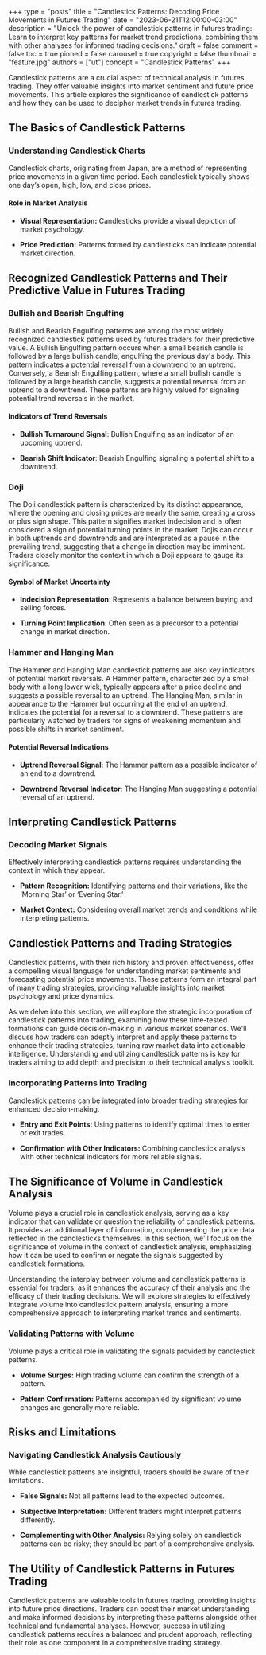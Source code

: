 +++
type = "posts"
title = "Candlestick Patterns: Decoding Price Movements in Futures Trading"
date = "2023-06-21T12:00:00-03:00"
description = "Unlock the power of candlestick patterns in futures trading: Learn to interpret key patterns for market trend predictions, combining them with other analyses for informed trading decisions." 
draft = false
comment = false
toc = true
pinned = false
carousel = true
copyright = false
thumbnail = "feature.jpg"
authors = ["ut"]
concept = "Candlestick Patterns"
+++

Candlestick patterns are a crucial aspect of technical analysis in
futures trading. They offer valuable insights into market sentiment and
future price movements. This article explores the significance of
candlestick patterns and how they can be used to decipher market trends
in futures trading.

## The Basics of Candlestick Patterns

### Understanding Candlestick Charts

Candlestick charts, originating from Japan, are a method of representing
price movements in a given time period. Each candlestick typically shows
one day’s open, high, low, and close prices.

#### Role in Market Analysis

-   **Visual Representation:** Candlesticks provide a visual depiction
    of market psychology.

-   **Price Prediction:** Patterns formed by candlesticks can indicate
    potential market direction.

## Recognized Candlestick Patterns and Their Predictive Value in Futures Trading

### Bullish and Bearish Engulfing

Bullish and Bearish Engulfing patterns are among the most widely
recognized candlestick patterns used by futures traders for their
predictive value. A Bullish Engulfing pattern occurs when a small
bearish candle is followed by a large bullish candle, engulfing the
previous day's body. This pattern indicates a potential reversal from a
downtrend to an uptrend. Conversely, a Bearish Engulfing pattern, where
a small bullish candle is followed by a large bearish candle, suggests a
potential reversal from an uptrend to a downtrend. These patterns are
highly valued for signaling potential trend reversals in the market.

#### Indicators of Trend Reversals

-   **Bullish Turnaround Signal**: Bullish Engulfing as an indicator of
    an upcoming uptrend.

-   **Bearish Shift Indicator**: Bearish Engulfing signaling a potential
    shift to a downtrend.

### Doji

The Doji candlestick pattern is characterized by its distinct
appearance, where the opening and closing prices are nearly the same,
creating a cross or plus sign shape. This pattern signifies market
indecision and is often considered a sign of potential turning points in
the market. Dojis can occur in both uptrends and downtrends and are
interpreted as a pause in the prevailing trend, suggesting that a change
in direction may be imminent. Traders closely monitor the context in
which a Doji appears to gauge its significance.

#### Symbol of Market Uncertainty

-   **Indecision Representation**: Represents a balance between buying
    and selling forces.

-   **Turning Point Implication**: Often seen as a precursor to a
    potential change in market direction.

### Hammer and Hanging Man

The Hammer and Hanging Man candlestick patterns are also key indicators
of potential market reversals. A Hammer pattern, characterized by a
small body with a long lower wick, typically appears after a price
decline and suggests a possible reversal to an uptrend. The Hanging Man,
similar in appearance to the Hammer but occurring at the end of an
uptrend, indicates the potential for a reversal to a downtrend. These
patterns are particularly watched by traders for signs of weakening
momentum and possible shifts in market sentiment.

#### Potential Reversal Indications

-   **Uptrend Reversal Signal**: The Hammer pattern as a possible
    indicator of an end to a downtrend.

-   **Downtrend Reversal Indicator**: The Hanging Man suggesting a
    potential reversal of an uptrend.

## Interpreting Candlestick Patterns

### Decoding Market Signals

Effectively interpreting candlestick patterns requires understanding the
context in which they appear.

-   **Pattern Recognition:** Identifying patterns and their variations,
    like the ‘Morning Star’ or ‘Evening Star.’

-   **Market Context:** Considering overall market trends and conditions
    while interpreting patterns.

## Candlestick Patterns and Trading Strategies

Candlestick patterns, with their rich history and proven effectiveness,
offer a compelling visual language for understanding market sentiments
and forecasting potential price movements. These patterns form an
integral part of many trading strategies, providing valuable insights
into market psychology and price dynamics.

As we delve into this section, we will explore the strategic
incorporation of candlestick patterns into trading, examining how these
time-tested formations can guide decision-making in various market
scenarios. We'll discuss how traders can adeptly interpret and apply
these patterns to enhance their trading strategies, turning raw market
data into actionable intelligence. Understanding and utilizing
candlestick patterns is key for traders aiming to add depth and
precision to their technical analysis toolkit.

### Incorporating Patterns into Trading

Candlestick patterns can be integrated into broader trading strategies
for enhanced decision-making.

-   **Entry and Exit Points:** Using patterns to identify optimal times
    to enter or exit trades.

-   **Confirmation with Other Indicators:** Combining candlestick
    analysis with other technical indicators for more reliable
    signals.

## The Significance of Volume in Candlestick Analysis

Volume plays a crucial role in candlestick analysis, serving as a key
indicator that can validate or question the reliability of candlestick
patterns. It provides an additional layer of information, complementing
the price data reflected in the candlesticks themselves. In this
section, we'll focus on the significance of volume in the context of
candlestick analysis, emphasizing how it can be used to confirm or
negate the signals suggested by candlestick formations.

Understanding the interplay between volume and candlestick patterns is
essential for traders, as it enhances the accuracy of their analysis and
the efficacy of their trading decisions. We will explore strategies to
effectively integrate volume into candlestick pattern analysis, ensuring
a more comprehensive approach to interpreting market trends and
sentiments.

### Validating Patterns with Volume

Volume plays a critical role in validating the signals provided by
candlestick patterns.

-   **Volume Surges:** High trading volume can confirm the strength of a
    pattern.

-   **Pattern Confirmation:** Patterns accompanied by significant volume
    changes are generally more reliable.

## Risks and Limitations

### Navigating Candlestick Analysis Cautiously

While candlestick patterns are insightful, traders should be aware of
their limitations.

-   **False Signals:** Not all patterns lead to the expected outcomes.

-   **Subjective Interpretation:** Different traders might interpret
    patterns differently.

-   **Complementing with Other Analysis:** Relying solely on candlestick
    patterns can be risky; they should be part of a comprehensive
    analysis.

## The Utility of Candlestick Patterns in Futures Trading

Candlestick patterns are valuable tools in futures trading, providing
insights into future price directions. Traders can boost their market
understanding and make informed decisions by interpreting these patterns
alongside other technical and fundamental analyses. However, success in
utilizing candlestick patterns requires a balanced and prudent approach,
reflecting their role as one component in a comprehensive trading
strategy.

